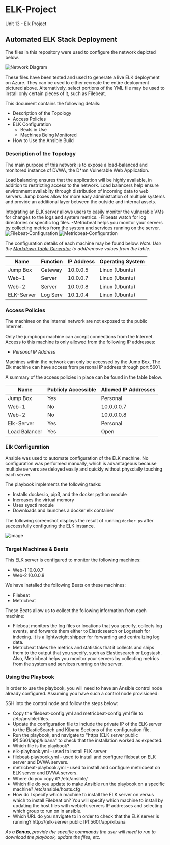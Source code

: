 # ELK-Project
Unit 13 - Elk Project
## Automated ELK Stack Deployment

The files in this repository were used to configure the network depicted below.

![Network Diagram](https://user-images.githubusercontent.com/94578361/161435714-cf1d0a4f-d508-438f-bd10-194711aca7e2.PNG)



These files have been tested and used to generate a live ELK deployment on Azure. They can be used to either recreate the entire deployment pictured above. Alternatively, select portions of the YML file may be used to install only certain pieces of it, such as Filebeat.

 

This document contains the following details:
- Description of the Topology
- Access Policies
- ELK Configuration
  - Beats in Use
  - Machines Being Monitored
- How to Use the Ansible Build


### Description of the Topology

The main purpose of this network is to expose a load-balanced and monitored instance of DVWA, the D*mn Vulnerable Web Application.

Load balancing ensures that the application will be highly available, in addition to restricting access to the network.  Load balancers help ensure environment availabiity through distribution of incoming data to web servers.  Jump boxes allow for more easy administration of multiple systems and provide an additional layer between the outside and internal assets.

Integrating an ELK server allows users to easily monitor the vulnerable VMs for changes to the logs and system metrics.
 -Filbeats watch for log directories or specific log files.
 -Metricbeat helps you monitor your servers by collecting metrics from the system and services running on the server.
![Filebeat-Configuration](Configuration-Files/filebeat-configuration.yml)
![Metricbeat-Configuration](Configuration-Files/metricbeat-configuration.yml)


The configuration details of each machine may be found below.
_Note: Use the [Markdown Table Generator](http://www.tablesgenerator.com/markdown_tables) to add/remove values from the table_.

| Name       | Function | IP Address   | Operating System |
|----------  |----------|------------  |------------------|
| Jump Box   | Gateway  | 10.0.0.5     | Linux (Ubuntu)   |
| Web-1      | Server   | 10.0.0.7     | Linux (Ubuntu)   |
| Web-2      | Server   | 10.0.0.8     | Linux (Ubuntu)   |
| ELK-Server | Log Serv | 10.1.0.4     | Linux (Ubuntu)   |

### Access Policies

The machines on the internal network are not exposed to the public Internet. 

Only the jumpbopx machine can accept connections from the Internet. Access to this machine is only allowed from the following IP addresses:
- _Personal IP Address_

Machines within the network can only be accessed by the Jump Box.  The Elk machine can have access from personal IP address through port 5601.


A summary of the access policies in place can be found in the table below.

| Name          | Publicly Accessible | Allowed IP Addresses |
|---------------|---------------------|----------------------|
| Jump Box      |       Yes           |    Personal          |
| Web-1         |       No            |    10.0.0.0.7        |
| Web-2         |       No            |    10.0.0.0.8        |
| Elk-Server    |       Yes           |    Personal          |
| Load Balancer |       Yes           |      Open            |

### Elk Configuration

Ansible was used to automate configuration of the ELK machine. No configuration was performed manually, which is advantageous because multiple servers are deloyed 
easily and quickly without physcially touching each server.

The playbook implements the following tasks:
- Installs docker.io, pip3, and the docker python module
- Increases the virtual memory
- Uses sysctl module
- Downloads and launches a docker elk container

The following screenshot displays the result of running `docker ps` after successfully configuring the ELK instance.

![image](https://user-images.githubusercontent.com/94578361/161397103-92f0a0cb-8c9c-47b0-9b43-31ef7eee8628.png)


### Target Machines & Beats
This ELK server is configured to monitor the following machines:
- Web-1    10.0.0.7
- Web-2    10.0.0.8

We have installed the following Beats on these machines:
- Filebeat
- Metricbeat

These Beats allow us to collect the following information from each machine:
- Filebeat monitors the log files or locations that you specify, collects log events, and forwards them either to Elasticsearch or Logstash for indexing.  It is a lightweight shipper for forwarding and centralizing log data.
- Metricbeat takes the metrics and statistics that it collects and ships them to the output that you specify, such as Elasticsearch or Logstash.   Also, Metricbeat helps you monitor your servers by collecting metrics from the system and services running on the server.
 
### Using the Playbook
In order to use the playbook, you will need to have an Ansible control node already configured. Assuming you have such a control node provisioned: 

SSH into the control node and follow the steps below:
- Copy the filebeat-config.yml and metricbeat-config.yml file to /etc/ansible/files.
- Update the configuration file to include the private IP of the ELK-server to the ElasticSearch and Kibana Sections of the configuration file.
- Run the playbook, and navigate to "https (ELK server public IP):5601/app/kibana" to check that the installation worked as expected.
- Which file is the playbook?
 - elk-playbook.yml - used to install ELK server
 - filebeat-playbook.yml - used to install and configure filebeat on ELK server and DVWA servers.
 - metricbeat-playbook.yml - used to install and configure metricbeat on ELK server and DVWA servers.    
- Where do you copy it?  /etc/ansible/
- Which file do you update to make Ansible run the playbook on a specific machine? /etc/ansible/hosts.cfg 
- How do I specify which machine to install the ELK server on versus which to install Filebeat on?  You will specify which machine  to install by updating the host files with web/elk servers IP addresses and selecting which group to run on in ansible.
- Which URL do you navigate to in order to check that the ELK server is running?  http://(elk-server public IP):5601/app/kibana

_As a **Bonus**, provide the specific commands the user will need to run to download the playbook, update the files, etc._
